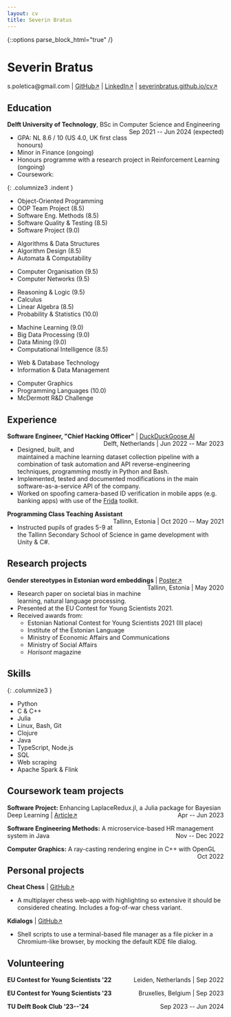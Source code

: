 ```yaml
---
layout: cv
title: Severin Bratus
---
```


{::options parse_block_html="true" /}

# Severin Bratus
<!-- Passionate about (functional) programming and AI -->

<div id="contact">
<!-- <a href="mailto:s.poletica@gmail.com">s.poletica@gmail.com</a> -->
s.poletica@gmail.com
| <a href="https://github.com/severinbratus/">GitHub↗</a>
| <a href="https://www.linkedin.com/in/severin-bratus/">LinkedIn↗</a>
| <a href="https://severinbratus.github.io/cv/">severinbratus.github.io/cv↗</a>
</div>

<!-- ## Currently -->

<!-- - Second-year student at TU Delft for BSc in Computer Science and Engineering -->

## Education

__Delft University of Technology__, BSc in Computer Science and Engineering <span align="right" style="display: block; float: right" class="date">
  Sep 2021 -- Jun 2024 (expected)
</span>

- GPA: NL 8.6 / 10 (US 4.0, UK first class honours)
- Minor in Finance (ongoing)
- Honours programme with a research project in Reinforcement Learning (ongoing)
- Coursework:

{: .columnize3 .indent }
<!-- SWE -->
  - Object-Oriented Programming
  - OOP Team Project (8.5)
  - Software Eng. Methods (8.5)
  - Software Quality & Testing (8.5)
  - Software Project (9.0)
<!-- Algo -->
  - Algorithms & Data Structures
  - Algorithm Design (8.5)
  - Automata & Computability
<!-- Low-level -->
  - Computer Organisation (9.5)
  - Computer Networks (9.5)
<!-- Maths -->
  - Reasoning & Logic (9.5)
  - Calculus
  - Linear Algebra (8.5)
  - Probability & Statistics (10.0)
<!-- Data -->
  - Machine Learning (9.0)
  - Big Data Processing (9.0)
  - Data Mining (9.0)
  - Computational Intelligence (8.5)
<!-- DB -->
  - Web & Database Technology
  - Information & Data Management
<!-- Misc -->
  - Computer Graphics
  - Programming Languages (10.0)
  - McDermott R&D Challenge

## Experience

__Software Engineer, "Chief Hacking Officer"__ \| [DuckDuckGoose AI](duckduckgoose.ai) <span align="right" style="display: block; float: right" class="date">
  Delft, Netherlands | Jun 2022 -- Mar 2023
</span>

- Designed, built, and maintained a machine learning dataset collection pipeline with a combination of task automation and API reverse-engineering techniques, programming mostly in Python and Bash.
- Implemented, tested and documented modifications in the main software-as-a-service API of the company.
- Worked on spoofing camera-based ID verification in mobile apps (e.g. banking apps) with use of the [Frida](frida.re) toolkit.

__Programming Class Teaching Assistant__
<span align="right" style="display: block; float: right" class="date">
  Tallinn, Estonia | Oct 2020 -- May 2021
</span>

- Instructed pupils of grades 5-9 at the Tallinn Secondary School of Science in game development with Unity & C#.

<div id="section-research-projects">

## Research projects

__Gender stereotypes in Estonian word embeddings__ \|  [Poster↗](https://eucys2021.usal.es/wp-content/uploads/2021/07/Social-Sciences-01-2021.png)
<span align="right" style="display: block; float: right" class="date">
  Tallinn, Estonia | May 2020
</span>

- Research paper on societal bias in machine learning, natural language processing.
- Presented at the EU Contest for Young Scientists 2021.
- Received awards from:
  - Estonian National Contest for Young Scientists 2021 (III place)
  - Institute of the Estonian Language
  - Ministry of Economic Affairs and Communications
  - Ministry of Social Affairs
  - *Horisont* magazine
  
</div>

<div id="section-skills">

## Skills

{: .columnize3 }
- Python
- C & C++ 
- Julia
- Linux, Bash, Git
- Clojure
- Java
- TypeScript, Node.js
- SQL
- Web scraping
- Apache Spark & Flink

</div>

<div id="section-coursework-projects">

## Coursework team projects

__Software Project:__ Enhancing LaplaceRedux.jl, a Julia package for
Bayesian Deep Learning \| [Article↗](https://medium.com/@sbratus/an-introduction-to-laplace-approximations-for-bayesian-deep-learning-in-julia-c5a30cfaf7b5)
<span align="right" style="display: block; float: right" class="date">
  Apr -- Jun 2023
</span>

__Software Engineering Methods:__ A microservice-based HR management system in Java
<span align="right" style="display: block; float: right" class="date">
  Nov -- Dec 2022
</span>

__Computer Graphics:__ A ray-casting rendering engine in C++ with OpenGL
<span align="right" style="display: block; float: right" class="date">
  Oct 2022
</span>

</div>

<div id="section-personal-projects">

## Personal projects

<!-- {: .columnize2 } -->
__Cheat Chess__ \| [GitHub↗](https://github.com/severinbratus/cheat-chess/tree/main)
- A multiplayer chess web-app with highlighting so extensive it should be considered cheating. Includes a fog-of-war chess variant.

<!-- - [__meta-chess__](https://github.com/severinbratus/metachess) - Self-modifying chess in React (WIP) -->
__Kdialogs__ \| [GitHub↗](https://github.com/severinbratus/kdialogs)
- Shell scripts to use a terminal-based file manager as a file picker in a Chromium-like browser, by mocking the default KDE file dialog.
<!-- - [__mylm__](https://github.com/severinbratus/mylm) - A 3-D open-world roguelike (WIP) -->

</div>

<!-- ## Online courses -->

<!-- __[Mathematics and Python for Data Analysis](https://coursera.org/share/e7b9a1d5be8237a5f24b6a341432d919)__ | Moscow Institute of Physics and Technology & Yandex  -->
<!-- <span align="right" style="display: block; float: right" class="date"> -->
<!--   Sep 2020 -->
<!-- </span> -->

<!-- {: .columnize3 } -->
<!-- - Machine learning -->
<!-- - Probability theory and statistics -->
<!-- - Linear algebra -->
<!-- - numpy -->
<!-- - pandas -->
<!-- - matplotlib -->

<!-- __[Geometry and Groups](https://coursera.org/share/79cd3591e7b990b7f996dfe4ddff95b8)__ | Moscow Institute of Physics and Technology & Dmitry Pozharsky University -->
<!-- <span align="right" style="display: block; float: right" class="date"> -->
<!--   Oct 2020 -->
<!-- </span> -->

<!-- {: columnize2 } -->
<!-- - Interpretation of geometry through group theory. -->

## Volunteering

__EU Contest for Young Scientists '22__
<span align="right" style="display: block; float: right" class="date">
  Leiden, Netherlands | Sep 2022
</span>

__EU Contest for Young Scientists '23__
<span align="right" style="display: block; float: right" class="date">
  Bruxelles, Belgium | Sep 2023
</span>

__TU Delft Book Club '23--'24__
<span align="right" style="display: block; float: right" class="date">
  Sep 2023 -- Jun 2024
</span>

<!-- ### Footer

Last updated: 26 Sep 2022 -->
